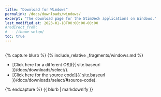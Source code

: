 ```yaml
---
title: "Download for Windows"
permalink: /docs/downloads/windows/
excerpt: "The download page for the StimDeck applications on Windows."
last_modified_at: 2023-01-18T00:00:00-00:00
#redirect_from:
#  - /theme-setup/
toc: true
---
```


<div class="download-blurbs">

<div class="download-blurb">&nbsp;</div>

<div class="download-blurb">
{% capture blurb %}
{% include_relative _fragments/windows.md %}

- [Click here for a different OS]({{ site.baseurl }}/docs/downloads/select/).
- [Click here for the source code]({{ site.baseurl }}/docs/downloads/select/#source-code).

{% endcapture %}
{{ blurb | markdownify }}
</div>

<div class="download-blurb">&nbsp;</div>

</div>

<div class="download-blurbs">&nbsp;</div>
